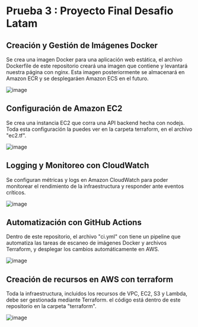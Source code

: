 # Prueba 3 : Proyecto Final Desafio Latam


## Creación y Gestión de Imágenes Docker
Se crea una imagen Docker para una aplicación web estática, el archivo Dockerfile de este repositorio creará una imagen que contiene y levantará nuestra página con nginx.
Esta imagen posteriormente se almacenará en Amazon ECR y se desplegaráen Amazon ECS en el futuro.

![image](https://github.com/user-attachments/assets/b0fc553c-88b3-452d-b414-08e52fdc057c)

## Configuración de Amazon EC2
Se crea una instancia EC2 que corra una API backend hecha con nodejs. Toda esta configuración la puedes ver en la carpeta terraform, en el archivo "ec2.tf".

![image](https://github.com/user-attachments/assets/8318d55a-16be-4033-b600-9ae3833e8256)

## Logging y Monitoreo con CloudWatch
Se configuran métricas y logs en
Amazon CloudWatch para poder monitorear el rendimiento de la infraestructura y
responder ante eventos críticos.

![image](https://github.com/user-attachments/assets/6be8316c-6d04-4f23-8f30-35a2cec7b875)



## Automatización con GitHub Actions
Dentro de este repositorio, el archivo "ci.yml" con tiene un pipeline que automatiza las tareas de
escaneo de imágenes Docker y archivos Terraform, y desplegar los cambios
automáticamente en AWS.

![image](https://github.com/user-attachments/assets/fef316ac-b22a-4692-8d9f-f4889eeec6a9)


## Creación de recursos en AWS con terraform
Toda la infraestructura, incluidos los
recursos de VPC, EC2, S3 y Lambda, debe ser gestionada mediante Terraform.
el código está dentro de este repositorio en la carpeta "terraform".

![image](https://github.com/user-attachments/assets/7fac6043-0b1e-4722-a0df-38b86b24f014)
